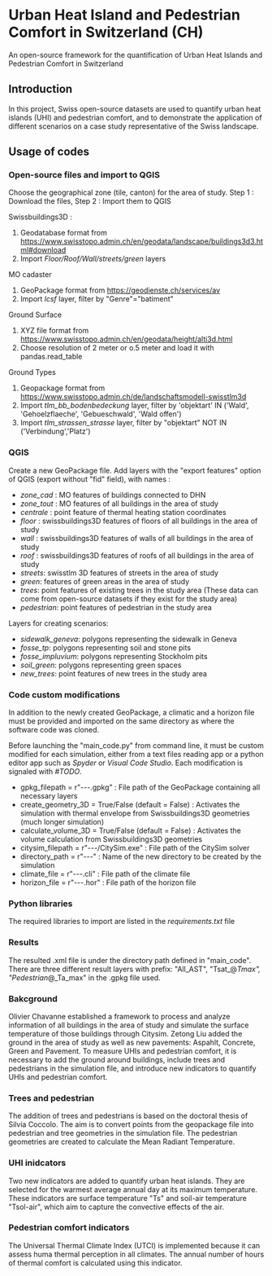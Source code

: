 # Urban Heat Island and Pedestrian Comfort in Switzerland (CH)
An open-source framework for the quantification of Urban Heat Islands and Pedestrian Comfort in Switzerland

## Introduction
In this project, Swiss open-source datasets are used to quantify urban heat islands (UHI) and pedestrian comfort, and to demonstrate the application of different scenarios on a case study representative of the Swiss landscape.

## Usage of codes
### Open-source files and import to QGIS
Choose the geographical zone (tile, canton) for the area of study. 
Step 1 : Download the files, Step 2 : Import them to QGIS

Swissbuildings3D : 
1. Geodatabase format from https://www.swisstopo.admin.ch/en/geodata/landscape/buildings3d3.html#download
2. Import *Floor/Roof/Wall/streets/green* layers

MO cadaster
1. GeoPackage format from https://geodienste.ch/services/av
2. Import *lcsf* layer, filter by "Genre"="batiment"

Ground Surface
1. XYZ file format from https://www.swisstopo.admin.ch/en/geodata/height/alti3d.html
2. Choose resolution of 2 meter or o.5 meter and load it with pandas.read_table

Ground Types 
1. Geopackage format from https://www.swisstopo.admin.ch/de/landschaftsmodell-swisstlm3d
2. Import *tlm_bb_bodenbedeckung* layer, filter by 'objektart' IN ('Wald', 'Gehoelzflaeche', 'Gebueschwald', 'Wald offen')
3. Import *tlm_strassen_strasse* layer, filter by "objektart" NOT IN ('Verbindung','Platz')

### QGIS
Create a new GeoPackage file. Add layers with the "export features" option of QGIS (export without "fid" field), with names :
- *zone_cad* : MO features of buildings connected to DHN
- *zone_tout* : MO features of all buildings in the area of study
- *centrale* : point feature of thermal heating station coordinates
- *floor* : swissbuildings3D features of floors of all buildings in the area of study
- *wall* : swissbuildings3D features of walls of all buildings in the area of study
- *roof* : swissbuildings3D features of roofs of all buildings in the area of study
- *streets*: swisstlm 3D features of streets in the area of study
- *green*: features of green areas in the area of study
- *trees*: point features of existing trees in the study area (These data can come from open-source datasets if they exist for the study area)
- *pedestrian*: point features of pedestrian in the study area

Layers for creating scenarios:
- *sidewalk_geneva*: polygons representing the sidewalk in Geneva
- *fosse_tp*: polygons representing soil and stone pits
- *fosse_impluvium*: polygons representing Stockholm pits
- *soil_green*: polygons representing green spaces
- *new_trees*: point features of new trees in the study area

### Code custom modifications
In addition to the newly created GeoPackage, a climatic and a horizon file must be provided and imported on the same directory as where the software code was cloned.

Before launching the "main_code.py" from command line, it must be custom modified for each simulation, either from a text files reading app or a python editor app such as *Spyder* or *Visual Code Studio*.
Each modification is signaled with *#TODO*.
- gpkg_filepath = r"---.gpkg" : File path of the GeoPackage containing all necessary layers
- create_geometry_3D = True/False (default = False) : Activates the simulation with thermal envelope from Swissbuildings3D geometries (much longer simulation)
- calculate_volume_3D = True/False (default = False) : Activates the volume calculation from Swissbuildings3D geometries
- citysim_filepath = r"---/CitySim.exe" : File path of the CitySim solver
- directory_path = r"---" : Name of the new directory to be created by the simulation
- climate_file = r"---.cli" : File path of the climate file
- horizon_file = r"---.hor" : File path of the horizon file

### Python libraries
The required libraries to import are listed in the *requirements.txt* file

### Results
The resulted .xml file is under the directory path defined in "main_code". There are three different result layers with prefix: "All_AST", "Tsat_@_Tmax", "Pedestrian_@_Ta_max" in the .gpkg file used.

### Bakcground
Olivier Chavanne established a framework to process and analyze information of all buildings in the area of study and simulate the surface temperature of those buildings through Citysim. Zetong Liu added the ground in the area of study as well as new pavements: Aspahlt, Concrete, Green and Pavement. To measure UHIs and pedestrian comfort, it is necessary to add the ground around buildings, include trees and pedestrians in the simulation file, and introduce new indicators to quantify UHIs and pedestrian comfort.

### Trees and pedestrian
The addition of trees and pedestrians is based on the doctoral thesis of Silvia Coccolo. The aim is to convert points from the geopackage file into pedestrian and tree geometries in the simulation file. The pedestrian geometries are created to calculate the Mean Radiant Temperature.

### UHI inidcators
Two new indicators are added to quantify urban heat islands. They are selected for the warmest average annual day at its maximum temperature. These indicators are surface temperature "Ts" and soil-air temperature "Tsol-air", which aim to capture the convective effects of the air.

### Pedestrian comfort indicators
The Universal Thermal Climate Index (UTCI) is implemented because it can assess huma thermal perception in all climates. The annual number of hours of thermal comfort is calculated using this indicator.


